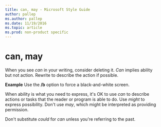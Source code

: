 ```yaml
---
title: can, may - Microsoft Style Guide
author: pallep
ms.author: pallep
ms.date: 11/19/2016
ms.topic: article
ms.prod: non-product specific
---
```


# can, may

When you see *can* in your writing, consider deleting it. *Can* implies ability but not action. Rewrite to describe the action if possible. 

**Example** Use the **/b**  option to force a black-and-white screen.

When ability is what you need to express, it's OK to use *can* to describe actions or tasks that the reader or program is able to do. Use *might* to express possibility. Don't use *may*, which might be interpreted as providing permission.

Don't substitute *could* for *can* unless you're referring to the past. 
